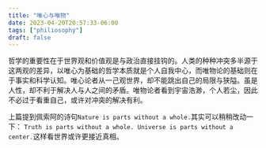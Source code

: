 ```yaml
---
title: "唯心与唯物"
date: 2023-04-20T20:57:33-06:00
tags: ["philiosophy"]
draft: false
---
```


哲学的重要性在于世界观和价值观是与政治直接挂钩的。人类的种种冲突多半源于这两观的差异，以唯心为基础的哲学本质就是个人自我中心，而唯物论的基础则在于事实和科学认知。唯心论者从一己观世界，却不能跳出自己的局限与狭隘。虽是人性，却不利于解决人与人之间的矛盾。唯物论者看到宇宙浩渺，个人若尘，因此不必过于看重自己，或许对冲突的解决有利。

上篇提到佩索阿的诗句```Nature is parts without a whole.```其实可以稍稍改动一下：
```Truth is parts without a whole. Universe is parts without a center.```这样看世界或许更接近真相。

